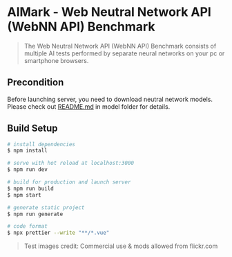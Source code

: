 # AIMark - Web Neutral Network API (WebNN API) Benchmark

> The Web Neutral Network API (WebNN API) Benchmark consists of multiple AI tests performed by separate neural networks on your pc or smartphone browsers.

## Precondition

Before launching server, you need to download neutral network models. Please check out [README.md](static/model/README.md) in model folder for details.

## Build Setup

``` bash
# install dependencies
$ npm install

# serve with hot reload at localhost:3000
$ npm run dev

# build for production and launch server
$ npm run build
$ npm start

# generate static project
$ npm run generate

# code format
$ npx prettier --write "**/*.vue"

```
> Test images credit: Commercial use & mods allowed from flickr.com